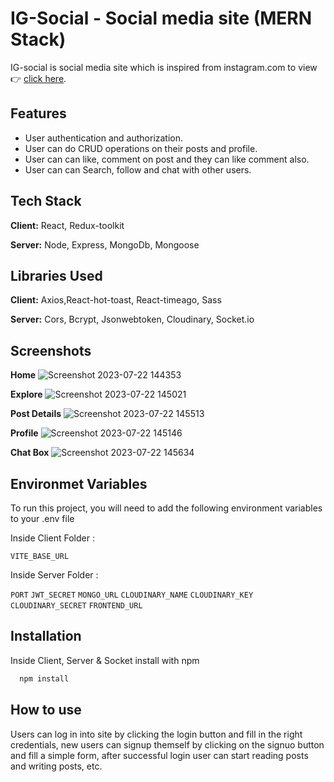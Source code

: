 # IG-Social - Social media site (MERN Stack)

IG-social is social media site which is inspired from instagram.com to view 👉 [click here](https://techwiser.netlify.app/).

## Features

- User authentication and authorization.
- User can do CRUD operations on their posts and profile.
- User can can like, comment on post and they can like comment also.
- User can can Search, follow and chat with other users.

## Tech Stack

**Client:** React, Redux-toolkit

**Server:** Node, Express, MongoDb, Mongoose

## Libraries Used

**Client:** Axios,React-hot-toast, React-timeago, Sass

**Server:** Cors, Bcrypt, Jsonwebtoken, Cloudinary, Socket.io

## Screenshots

**Home**
![Screenshot 2023-07-22 144353](https://github.com/adarshchavhan21/social-app/assets/130956407/aa2ccb82-7b59-4260-87fa-1ad6cc147aa0)

**Explore**
![Screenshot 2023-07-22 145021](https://github.com/adarshchavhan21/social-app/assets/130956407/446a01b1-426a-421c-837c-0e9cd192061d)

**Post Details**
![Screenshot 2023-07-22 145513](https://github.com/adarshchavhan21/social-app/assets/130956407/81138c4a-272e-4d16-b8e6-f23f079e0279)

**Profile**
![Screenshot 2023-07-22 145146](https://github.com/adarshchavhan21/social-app/assets/130956407/1f8aa484-6ce2-4010-9a78-2b614f92d7c9)

**Chat Box**
![Screenshot 2023-07-22 145634](https://github.com/adarshchavhan21/social-app/assets/130956407/43f3e9c5-8ad5-46b9-b500-3a7c6e6bbbba)

## Environmet Variables

To run this project, you will need to add the following environment variables to your .env file

Inside Client Folder :

`VITE_BASE_URL`

Inside Server Folder :

`PORT`
`JWT_SECRET`
`MONGO_URL`
`CLOUDINARY_NAME`
`CLOUDINARY_KEY`
`CLOUDINARY_SECRET`
`FRONTEND_URL`

## Installation

Inside Client, Server & Socket install with npm

```bash
  npm install
```

## How to use

Users can log in into site by clicking the login button and fill in the right credentials, new users can signup themself by clicking on the signuo button and fill a simple form, after successful login user can start reading posts and writing posts, etc.
